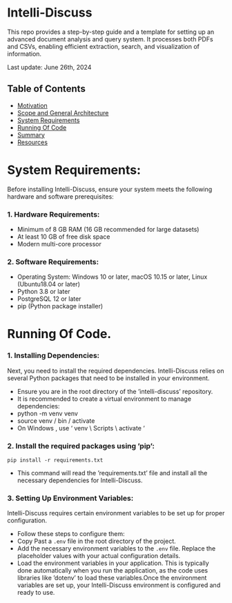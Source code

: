 # Intelli-Discuss
This repo provides a step-by-step guide and a template for setting up an advanced document analysis and query system. It processes both PDFs and CSVs, enabling efficient extraction, search, and visualization of information.

Last update: June 26th, 2024

## Table of Contents

- [Motivation](https://github.com/RamiKrispin/lang2sql#motivation)
- [Scope and General Architecture](https://github.com/RamiKrispin/lang2sql#scope-and-general-architecture)
- [System Requirements](https://github.com/Samarth-Jagtap/Intelli-Discuss?tab=readme-ov-file#system-requirements)
- [Running Of Code](https://github.com/Samarth-Jagtap/Intelli-Discuss?tab=readme-ov-file#running-of-code)
- [Summary](https://github.com/RamiKrispin/lang2sql#summary)
- [Resources](https://github.com/RamiKrispin/lang2sql#resources)
  
# System Requirements:
Before installing Intelli-Discuss, ensure your system meets the following hardware and software prerequisites:
### 1. Hardware Requirements:
- Minimum of 8 GB RAM (16 GB recommended for large datasets)
- At least 10 GB of free disk space
- Modern multi-core processor

### 2. Software Requirements:
- Operating System: Windows 10 or later, macOS 10.15 or later, Linux (Ubuntu18.04 or later)
- Python 3.8 or later
- PostgreSQL 12 or later
- pip (Python package installer)

# Running Of Code.

### 1. Installing Dependencies: 
Next, you need to install the required dependencies. Intelli-Discuss relies on several Python packages that need to be installed in your environment.
- Ensure you are in the root directory of the ’intelli-discuss’ repository.
- It is recommended to create a virtual environment to manage dependencies:
- python -m venv venv
- source venv / bin / activate
- On Windows , use ‘ venv \ Scripts \ activate ‘

### 2. Install the required packages using ’pip’:
`pip install -r requirements.txt`
- This command will read the ’requirements.txt’ file and install all the necessary dependencies for Intelli-Discuss.

### 3. Setting Up Environment Variables: 
Intelli-Discuss requires certain environment variables to be set up for proper configuration. 
- Follow these steps to configure them:
- Copy Past a `.env` file in the root directory of the project.
- Add the necessary environment variables to the `.env` file. Replace the placeholder values with your actual configuration details.
- Load the environment variables in your application. This is typically done automatically when you run the application, as the code uses libraries like ’dotenv’ to load these variables.Once the environment variables are set up, your 
  Intelli-Discuss environment is configured and ready to use.


